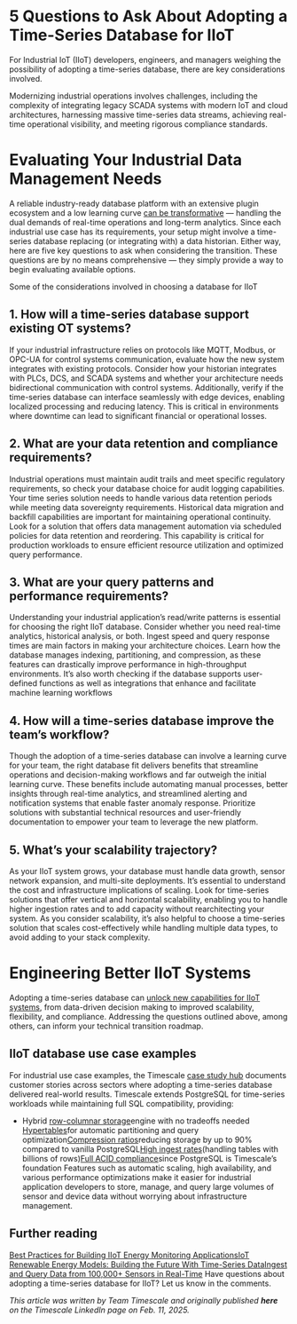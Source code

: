# 5 Questions to Ask About Adopting a Time-Series Database for IIoT
For Industrial IoT (IIoT) developers, engineers, and managers weighing the possibility of adopting a time-series database, there are key considerations involved.

Modernizing industrial operations involves challenges, including the complexity of integrating legacy SCADA systems with modern IoT and cloud architectures, harnessing massive time-series data streams, achieving real-time operational visibility, and meeting rigorous compliance standards.

# Evaluating Your Industrial Data Management Needs
A reliable industry-ready database platform with an extensive plugin ecosystem and a low learning curve [can be transformative](https://www.timescale.com/learn/moving-past-legacy-systems-data-historian-vs-time-series-database?utm_source=linkedin&utm_medium=social&utm_campaign=linkedin-blogs-2025&utm_content=data-historian-vs-time-series-database) — handling the dual demands of real-time operations and long-term analytics. Since each industrial use case has its requirements, your setup might involve a time-series database replacing (or integrating with) a data historian. Either way, here are five key questions to ask when considering the transition. These questions are by no means comprehensive — they simply provide a way to begin evaluating available options.

Some of the considerations involved in choosing a database for IIoT

## 1. How will a time-series database support existing OT systems?
If your industrial infrastructure relies on protocols like MQTT, Modbus, or OPC-UA for control systems communication, evaluate how the new system integrates with existing protocols. Consider how your historian integrates with PLCs, DCS, and SCADA systems and whether your architecture needs bidirectional communication with control systems. Additionally, verify if the time-series database can interface seamlessly with edge devices, enabling localized processing and reducing latency. This is critical in environments where downtime can lead to significant financial or operational losses.

## 2. What are your data retention and compliance requirements?
Industrial operations must maintain audit trails and meet specific regulatory requirements, so check your database choice for audit logging capabilities. Your time series solution needs to handle various data retention periods while meeting data sovereignty requirements. Historical data migration and backfill capabilities are important for maintaining operational continuity. Look for a solution that offers data management automation via scheduled policies for data retention and reordering. This capability is critical for production workloads to ensure efficient resource utilization and optimized query performance.

## 3. What are your query patterns and performance requirements?
Understanding your industrial application’s read/write patterns is essential for choosing the right IIoT database. Consider whether you need real-time analytics, historical analysis, or both. Ingest speed and query response times are main factors in making your architecture choices. Learn how the database manages indexing, partitioning, and compression, as these features can drastically improve performance in high-throughput environments. It’s also worth checking if the database supports user-defined functions as well as integrations that enhance and facilitate machine learning workflows

## 4. How will a time-series database improve the team’s workflow?
Though the adoption of a time-series database can involve a learning curve for your team, the right database fit delivers benefits that streamline operations and decision-making workflows and far outweigh the initial learning curve. These benefits include automating manual processes, better insights through real-time analytics, and streamlined alerting and notification systems that enable faster anomaly response. Prioritize solutions with substantial technical resources and user-friendly documentation to empower your team to leverage the new platform.

## 5. What’s your scalability trajectory?
As your IIoT system grows, your database must handle data growth, sensor network expansion, and multi-site deployments. It’s essential to understand the cost and infrastructure implications of scaling. Look for time-series solutions that offer vertical and horizontal scalability, enabling you to handle higher ingestion rates and to add capacity without rearchitecting your system. As you consider scalability, it’s also helpful to choose a time-series solution that scales cost-effectively while handling multiple data types, to avoid adding to your stack complexity.

# Engineering Better IIoT Systems
Adopting a time-series database can [unlock new capabilities for IIoT systems](https://www.timescale.com/learn/moving-past-legacy-systems-data-historian-vs-time-series-database?utm_source=linkedin&utm_medium=social&utm_campaign=linkedin-blogs-2025&utm_content=data-historian-vs-time-series-database), from data-driven decision making to improved scalability, flexibility, and compliance. Addressing the questions outlined above, among others, can inform your technical transition roadmap.

## IIoT database use case examples
For industrial use case examples, the Timescale [case study hub](https://www.timescale.com/case-studies?utm_source=linkedin&utm_medium=social&utm_campaign=linkedin-blogs-2025&utm_content=case-studies) documents customer stories across sectors where adopting a time-series database delivered real-world results. Timescale extends PostgreSQL for time-series workloads while maintaining full SQL compatibility, providing:

- Hybrid
[row-columnar storage](https://www.timescale.com/blog/hypercore-a-hybrid-row-storage-engine-for-real-time-analytics?utm_source=linkedin&utm_medium=social&utm_campaign=linkedin-blogs-2025&utm_content=hybrid-storage-engine)engine with no tradeoffs needed [Hypertables](https://www.timescale.com/blog/scale-postgresql-via-partitioning-hypertables?utm_source=linkedin&utm_medium=social&utm_campaign=linkedin-blogs-2025&utm_content=scale-postgresql-via-partitioning-hypertables)for automatic partitioning and query optimization[Compression ratios](https://www.timescale.com/blog/optimizing-postgresql-performance-compression-pglz-vs-lz4?utm_source=linkedin&utm_medium=social&utm_campaign=linkedin-blogs-2025&utm_content=optimizing-postgresql-performance-compression-pglz-vs-lz4)reducing storage by up to 90% compared to vanilla PostgreSQL[High ingest rates](https://www.timescale.com/blog/handling-billions-of-rows-in-postgresql?utm_source=linkedin&utm_medium=social&utm_campaign=linkedin-blogs-2025&utm_content=handling-billions-of-rows-in-postgresql)(handling tables with billions of rows)[Full ACID compliance](https://www.timescale.com/learn/understanding-acid-compliance?utm_source=linkedin&utm_medium=social&utm_campaign=linkedin-blogs-2025&utm_content=understanding-acid-compliance)since PostgreSQL is Timescale’s foundation
Features such as automatic scaling, high availability, and various performance optimizations make it easier for industrial application developers to store, manage, and query large volumes of sensor and device data without worrying about infrastructure management.

## Further reading
[Best Practices for Building IIoT Energy Monitoring Applications](https://www.timescale.com/blog/best-practices-for-building-iiot-energy-monitoring-applications?utm_source=linkedin&utm_medium=social&utm_campaign=linkedin-blogs-2025&utm_content=building-iot-energy-monitoring-applications)[IoT Renewable Energy Models: Building the Future With Time-Series Data](https://www.timescale.com/blog/iot-renewable-energy-models-building-the-future-with-time-series-data?utm_source=linkedin&utm_medium=social&utm_campaign=linkedin-blogs-2025&utm_content=iot-renewable-energy-models)[Ingest and Query Data from 100,000+ Sensors in Real-Time](https://www.timescale.com/industrial-iot?utm_source=linkedin&utm_medium=social&utm_campaign=linkedin-blogs-2025&utm_content=industrial-iot)
Have questions about adopting a time-series database for IIoT? Let us know in the comments.

*This article was written by Team Timescale and originally published **here** on the Timescale LinkedIn page on Feb. 11, 2025.*